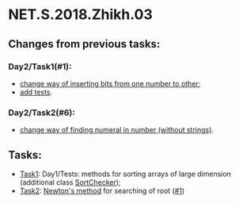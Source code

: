 # NET.S.2018.Zhikh.03

## Changes from previous tasks:
### Day2/Task1(#1): 
- [change way of inserting bits from one number to other](https://github.com/Zhikh/NET.S.2018.Zhikh.02/blob/master/NET.S.2018.Zhikh.02/Logic.Task1/BitWorker.cs);
- [add tests](https://github.com/Zhikh/NET.S.2018.Zhikh.02/blob/master/NET.S.2018.Zhikh.02/Logic.Task1.Tests/BitWorkerTests.cs).

### Day2/Task2(#6):
- [change way of finding numeral in number (without strings)](https://github.com/Zhikh/NET.S.2018.Zhikh.02/blob/master/NET.S.2018.Zhikh.02/Logic.Task2/DigitWorker.cs).

## Tasks:
- [Task1](https://github.com/Zhikh/NET.S.2018.Zhikh.01/tree/master/Logic.Tests): Day1/Tests: methods for sorting arrays of large dimension (additional class [SortChecker](https://github.com/Zhikh/NET.S.2018.Zhikh.01/blob/master/Logic.Tests/SortChecker.cs));
- [Task2](https://github.com/Zhikh/NET.S.2018.Zhikh.03/blob/master/Logic.Task2/AdditionalMathPack.cs): [Newton's method](http://www.statisticshowto.com/tangent-line/) for searching of root ([#1](https://github.com/EPM-RD-NETLAB/.NET-Framework-modules/tree/master/M3.%20Creating%20types%20in%20C%23))
